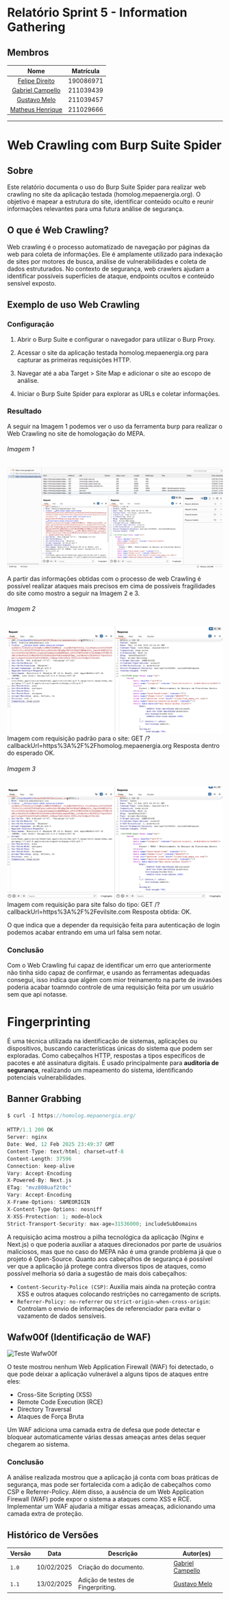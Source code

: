 # Relatório Sprint 5 - Information Gathering

## Membros

|                        Nome                        | Matrícula |
| :------------------------------------------------: | :-------: |
| [Felipe Direito](https://github.com/felipedireito) | 190086971 |
|    [Gabriel Campello](https://github.com/G16C)     | 211039439 |
|    [Gustavo Melo](https://github.com/gusrberto)    | 211039457 |
|  [Matheus Henrique](https://github.com/mathonaut)  | 211029666 |

---

# Web Crawling com Burp Suite Spider

## Sobre

Este relatório documenta o uso do Burp Suite Spider para realizar web crawling no site da aplicação testada (homolog.mepaenergia.org). O objetivo é mapear a estrutura do site, identificar conteúdo oculto e reunir informações relevantes para uma futura análise de segurança.

## O que é Web Crawling?

Web crawling é o processo automatizado de navegação por páginas da web para coleta de informações. Ele é amplamente utilizado para indexação de sites por motores de busca, análise de vulnerabilidades e coleta de dados estruturados. No contexto de segurança, web crawlers ajudam a identificar possíveis superfícies de ataque, endpoints ocultos e conteúdo sensível exposto.

## Exemplo de uso Web Crawling 

### Configuração

1. Abrir o Burp Suite e configurar o navegador para utilizar o Burp Proxy.

2. Acessar o site da aplicação testada homolog.mepaenergia.org para capturar as primeiras requisições HTTP.

3. Navegar até a aba Target > Site Map e adicionar o site ao escopo de análise.

4. Iniciar o Burp Suite Spider para explorar as URLs e coletar informações.

### Resultado 
A seguir na Imagem 1 podemos ver o uso da ferramenta burp para realizar o Web Crawling no site de homologação do MEPA.

###### Imagem 1
![Burp Web Crawling](./img/image.png)

A partir das informações obtidas com o processo de web Crawling é possível realizar ataques mais precisos em cima de possíveis fragilidades do site como mostro a seguir na Imagem 2 e 3.

###### Imagem 2 

![Repeater](./img/image2.png) 
Imagem com requisição padrão para o site: GET /?callbackUrl=https%3A%2F%2Fhomolog.mepaenergia.org 
Resposta dentro do esperado OK.

###### Imagem 3
![Repeater2](./img/image3.png)
Imagem com requisição para site falso do tipo: GET /?callbackUrl=https%3A%2F%2Fevilsite.com
Resposta obtida: OK.

O que indica que a depender da requisição feita para autenticação de login podemos acabar entrando em uma url falsa sem notar. 

### Conclusão
Com o Web Crawling fui capaz de identificar um erro que anteriormente não tinha sido capaz de confirmar, e usando as ferramentas adequadas consegui, isso indica que algém com mior treinamento na parte de invasões poderia acabar toamndo controle de uma requisição feita por um usuário sem que api notasse. 

# Fingerprinting

É uma técnica utilizada na identificação de sistemas, aplicações ou dispositivos, buscando características únicas do sistema que podem ser exploradas. Como cabeçalhos HTTP, respostas a tipos específicos de pacotes e até assinatura digitais. É usado principalmente para **auditoria de segurança**, realizando um mapeamento do sistema, identificando potenciais vulnerabilidades.

## Banner Grabbing

```c
$ curl -I https://homolog.mepaenergia.org/

HTTP/1.1 200 OK
Server: nginx
Date: Wed, 12 Feb 2025 23:49:37 GMT
Content-Type: text/html; charset=utf-8
Content-Length: 37596
Connection: keep-alive
Vary: Accept-Encoding
X-Powered-By: Next.js
ETag: "mvz808uaf2t0c"
Vary: Accept-Encoding
X-Frame-Options: SAMEORIGIN
X-Content-Type-Options: nosniff
X-XSS-Protection: 1; mode=block
Strict-Transport-Security: max-age=31536000; includeSubDomains
```

A requisição acima mostrou a pilha tecnológica da aplicação (Nginx e Next.js) o que poderia auxiliar a ataques direcionados por parte de usuários maliciosos, mas que no caso do MEPA não é uma grande problema já que o projeto é Open-Source.
Quanto aos cabeçalhos de segurança é possível ver que a aplicação já protege contra diversos tipos de ataques, como possível melhoria só daria a sugestão de mais dois cabeçalhos:
* `Content-Security-Police (CSP)`: Auxilia mais ainda na proteção contra XSS e outros ataques colocando restrições no carregamento de scripts.
* `Referrer-Policy: no-referrer` ou `strict-origin-when-cross-origin`: Controlam o envio de informações de referenciador para evitar o vazamento de dados sensíveis.

## Wafw00f (Identificação de WAF)

![Teste Wafw00f](https://github.com/user-attachments/assets/4499c82d-e26d-41cc-bd82-23f8cf93a37a)

O teste mostrou nenhum Web Application Firewall (WAF) foi detectado, o que pode deixar a aplicação vulnerável a alguns tipos de ataques entre eles:

* Cross-Site Scripting (XSS)
* Remote Code Execution (RCE)
* Directory Traversal
* Ataques de Força Bruta

Um WAF adiciona uma camada extra de defesa que pode detectar e bloquear automaticamente várias dessas ameaças antes delas sequer chegarem ao sistema.

### Conclusão

A análise realizada mostrou que a aplicação já conta com boas práticas de segurança, mas pode ser fortalecida com a adição de cabeçalhos como CSP e Referrer-Policy. Além disso, a ausência de um Web Application Firewall (WAF) pode expor o sistema a ataques como XSS e RCE. Implementar um WAF ajudaria a mitigar essas ameaças, adicionando uma camada extra de proteção.

## Histórico de Versões

| Versão | Data       | Descrição                               | Autor(es)                                        |
| ------ | ---------- | --------------------------------------- | ------------------------------------------------ |
| `1.0`  | 10/02/2025 | Criação do documento.  | [Gabriel Campello](https://github.com/G16C)      |
| `1.1`  | 13/02/2025 | Adição de testes de Fingerpriting.  | [Gustavo Melo](https://github.com/gusrberto)      |